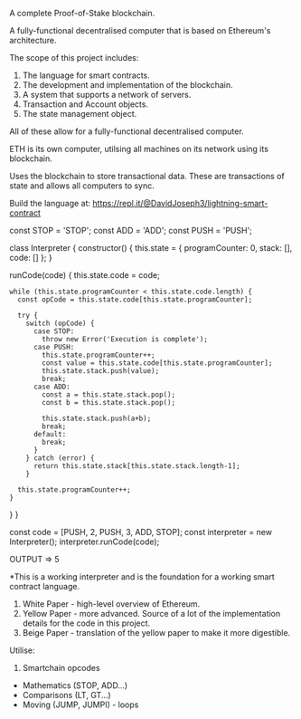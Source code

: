 <!-- OURTHEREUM -->

A complete Proof-of-Stake blockchain.

A fully-functional decentralised computer that is based on Ethereum's architecture.

The scope of this project includes:

1. The language for smart contracts.
2. The development and implementation of the blockchain.
3. A system that supports a network of servers.
4. Transaction and Account objects.
5. The state management object. 

All of these allow for a fully-functional decentralised computer.

<!-- Ethereum High Level -->
ETH is its own computer, utilsing all machines on its network using its blockchain.

Uses the blockchain to store transactional data. These are transactions of state and allows all computers to sync.

<!-- Smart Contract Language -->

Build the language at: https://repl.it/@DavidJoseph3/lightning-smart-contract

const STOP = 'STOP';
const ADD = 'ADD';
const PUSH = 'PUSH';

class Interpreter {
  constructor() {
    this.state = {
      programCounter: 0,
      stack: [],
      code: []
    };
  }

  runCode(code) {
    this.state.code = code;

    while (this.state.programCounter < this.state.code.length) {
      const opCode = this.state.code[this.state.programCounter];

      try {
        switch (opCode) {
          case STOP:
            throw new Error('Execution is complete');
          case PUSH:
            this.state.programCounter++;
            const value = this.state.code[this.state.programCounter];
            this.state.stack.push(value);
            break;
          case ADD:
            const a = this.state.stack.pop();
            const b = this.state.stack.pop();

            this.state.stack.push(a+b);
            break;
          default:
            break;
          }
        } catch (error) {
          return this.state.stack[this.state.stack.length-1];
        }

      this.state.programCounter++;
    }
  }
}

const code = [PUSH, 2, PUSH, 3, ADD, STOP];
const interpreter = new Interpreter();
interpreter.runCode(code);

OUTPUT => 5

*This is a working interpreter and is the foundation for a working smart contract language.

<!-- Smart Contracts Language using Ethereum Documentation -->

1. White Paper - high-level overview of Ethereum. 
2. Yellow Paper - more advanced. Source of a lot of the implementation details for the code in this project.
3. Beige Paper - translation of the yellow paper to make it more digestible.

<!-- Beigepaper -->

Utilise:
1. Smartchain opcodes
- Mathematics (STOP, ADD...)
- Comparisons (LT, GT...)
- Moving (JUMP, JUMPI) - loops



